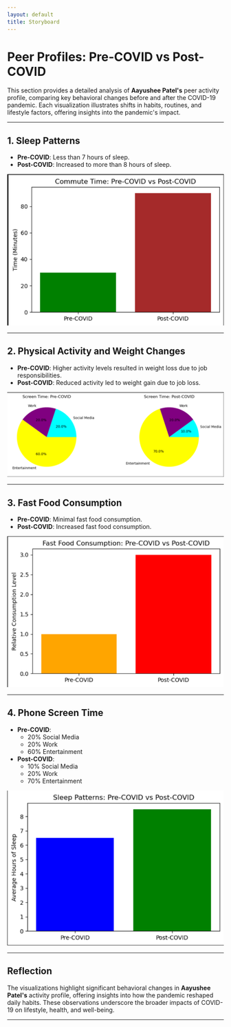 ```yaml
---
layout: default
title: Storyboard
---
```

# Peer Profiles: Pre-COVID vs Post-COVID

This section provides a detailed analysis of **Aayushee Patel's** peer activity profile, comparing key behavioral changes before and after the COVID-19 pandemic. Each visualization illustrates shifts in habits, routines, and lifestyle factors, offering insights into the pandemic's impact.

---

## 1. Sleep Patterns
- **Pre-COVID**: Less than 7 hours of sleep.
- **Post-COVID**: Increased to more than 8 hours of sleep.

![Sleep Patterns](images/image21.png)

---

## 2. Physical Activity and Weight Changes
- **Pre-COVID**: Higher activity levels resulted in weight loss due to job responsibilities.
- **Post-COVID**: Reduced activity led to weight gain due to job loss.

![Physical Activity and Weight Changes](images/image22.png)

---

## 3. Fast Food Consumption
- **Pre-COVID**: Minimal fast food consumption.
- **Post-COVID**: Increased fast food consumption.

![Fast Food Consumption](images/image23.png)

---

## 4. Phone Screen Time
- **Pre-COVID**:
  - 20% Social Media
  - 20% Work
  - 60% Entertainment
- **Post-COVID**:
  - 10% Social Media
  - 20% Work
  - 70% Entertainment

![Phone Screen Time](images/image24.png)

---

## Reflection
The visualizations highlight significant behavioral changes in **Aayushee Patel's** activity profile, offering insights into how the pandemic reshaped daily habits. These observations underscore the broader impacts of COVID-19 on lifestyle, health, and well-being.

---
